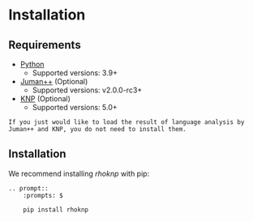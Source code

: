 # Installation

## Requirements

- [Python](https://python.org/)
  - Supported versions: 3.9+
- [Juman++](https://github.com/ku-nlp/jumanpp) (Optional)
  - Supported versions: v2.0.0-rc3+
- [KNP](https://github.com/ku-nlp/knp) (Optional)
  - Supported versions: 5.0+

```{note}
If you just would like to load the result of language analysis by Juman++ and KNP, you do not need to install them.
```

## Installation

We recommend installing _rhoknp_ with pip:

```{eval-rst}
.. prompt::
    :prompts: $

    pip install rhoknp
```
